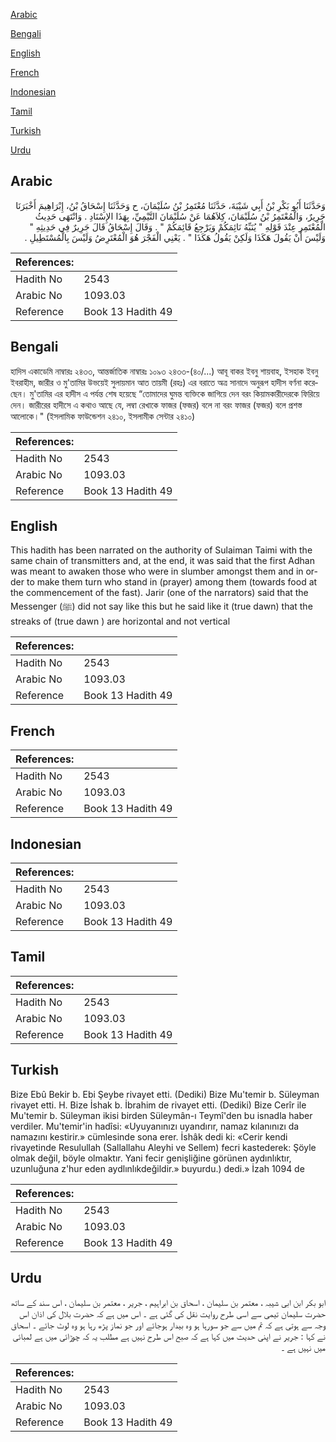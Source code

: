 [Arabic](#arabic)

[Bengali](#bengali)

[English](#english)

[French](#french)

[Indonesian](#indonesian)

[Tamil](#tamil)

[Turkish](#turkish)

[Urdu](#urdu)

## Arabic


<div dir="rtl" lang="ar" style={{fontSize:'larger',backgroundColor:'#f8f9fa',padding:20}}>
وَحَدَّثَنَا أَبُو بَكْرِ بْنُ أَبِي شَيْبَةَ، حَدَّثَنَا مُعْتَمِرُ بْنُ سُلَيْمَانَ، ح وَحَدَّثَنَا إِسْحَاقُ بْنُ، إِبْرَاهِيمَ أَخْبَرَنَا جَرِيرٌ، وَالْمُعْتَمِرُ بْنُ سُلَيْمَانَ، كِلاَهُمَا عَنْ سُلَيْمَانَ التَّيْمِيِّ، بِهَذَا الإِسْنَادِ ‏.‏ وَانْتَهَى حَدِيثُ الْمُعْتَمِرِ عِنْدَ قَوْلِهِ ‏"‏ يُنَبِّهُ نَائِمَكُمْ وَيَرْجِعُ قَائِمَكُمْ ‏"‏ ‏.‏ وَقَالَ إِسْحَاقُ قَالَ جَرِيرٌ فِي حَدِيثِهِ ‏"‏ وَلَيْسَ أَنْ يَقُولَ هَكَذَا وَلَكِنْ يَقُولُ هَكَذَا ‏"‏ ‏.‏ يَعْنِي الْفَجْرَ هُوَ الْمُعْتَرِضُ وَلَيْسَ بِالْمُسْتَطِيلِ ‏.‏
</div>
<div style={{backgroundColor:'#f8f9fa',padding:20, marginBottom: 10}}><table> <thead> <tr> <th>References:</th> <th></th> </tr> </thead> <tbody><tr><td>Hadith No</td><td>2543</td></tr><tr><td>Arabic No</td><td>1093.03</td></tr><tr><td>Reference</td><td>Book 13 Hadith 49</td></tr></tbody></table></div>

## Bengali


<div dir="ltr" lang="bn" style={{fontSize:'larger',backgroundColor:'#f8f9fa',padding:20}}>
হাদিস একাডেমি নাম্বারঃ ২৪৩৩, আন্তর্জাতিক নাম্বারঃ ১০৯৩ ২৪৩৩-(৪০/...) আবূ বাকর ইবনু শায়বাহ, ইসহাক ইবনু ইবরাহীম, জারীর ও মু'তামির উভয়েই সুলায়মান আত তায়মী (রহঃ) এর বরাতে অত্র সানাদে অনুরূপ হাদীস বর্ণনা করেছেন। মু'তামির এর হাদীস এ পর্যন্ত শেষ হয়েছে “তোমাদের ঘুমন্ত ব্যক্তিকে জাগিয়ে দেন বরং কিয়ামকারীদেরকে ফিরিয়ে দেন। জারীরের হাদীসে এ কথাও আছে যে, লম্বা রেখাকে ফাজর (ফজর) বলে না বরং ফাজর (ফজর) বলে প্রশস্ত আলোকে।" (ইসলামিক ফাউন্ডেশন ২৪১০, ইসলামীক সেন্টার ২৪১০)
</div>
<div style={{backgroundColor:'#f8f9fa',padding:20, marginBottom: 10}}><table> <thead> <tr> <th>References:</th> <th></th> </tr> </thead> <tbody><tr><td>Hadith No</td><td>2543</td></tr><tr><td>Arabic No</td><td>1093.03</td></tr><tr><td>Reference</td><td>Book 13 Hadith 49</td></tr></tbody></table></div>

## English


<div dir="ltr" lang="en" style={{fontSize:'larger',backgroundColor:'#f8f9fa',padding:20}}>
This hadith has been narrated on the authority of Sulaiman Taimi with the same chain of transmitters and, at the end, it was said that the first Adhan was meant to awaken those who were in slumber amongst them and in order to make them turn who stand in (prayer) among them (towards food at the commencement of the fast). Jarir (one of the narrators) said that the Messenger (ﷺ) did not say like this but he said like it (true dawn) that the streaks of (true dawn ) are horizontal and not vertical
</div>
<div style={{backgroundColor:'#f8f9fa',padding:20, marginBottom: 10}}><table> <thead> <tr> <th>References:</th> <th></th> </tr> </thead> <tbody><tr><td>Hadith No</td><td>2543</td></tr><tr><td>Arabic No</td><td>1093.03</td></tr><tr><td>Reference</td><td>Book 13 Hadith 49</td></tr></tbody></table></div>

## French


<div dir="ltr" lang="fr" style={{fontSize:'larger',backgroundColor:'#f8f9fa',padding:20}}>

</div>
<div style={{backgroundColor:'#f8f9fa',padding:20, marginBottom: 10}}><table> <thead> <tr> <th>References:</th> <th></th> </tr> </thead> <tbody><tr><td>Hadith No</td><td>2543</td></tr><tr><td>Arabic No</td><td>1093.03</td></tr><tr><td>Reference</td><td>Book 13 Hadith 49</td></tr></tbody></table></div>

## Indonesian


<div dir="ltr" lang="id" style={{fontSize:'larger',backgroundColor:'#f8f9fa',padding:20}}>

</div>
<div style={{backgroundColor:'#f8f9fa',padding:20, marginBottom: 10}}><table> <thead> <tr> <th>References:</th> <th></th> </tr> </thead> <tbody><tr><td>Hadith No</td><td>2543</td></tr><tr><td>Arabic No</td><td>1093.03</td></tr><tr><td>Reference</td><td>Book 13 Hadith 49</td></tr></tbody></table></div>

## Tamil


<div dir="ltr" lang="ta" style={{fontSize:'larger',backgroundColor:'#f8f9fa',padding:20}}>

</div>
<div style={{backgroundColor:'#f8f9fa',padding:20, marginBottom: 10}}><table> <thead> <tr> <th>References:</th> <th></th> </tr> </thead> <tbody><tr><td>Hadith No</td><td>2543</td></tr><tr><td>Arabic No</td><td>1093.03</td></tr><tr><td>Reference</td><td>Book 13 Hadith 49</td></tr></tbody></table></div>

## Turkish


<div dir="ltr" lang="tr" style={{fontSize:'larger',backgroundColor:'#f8f9fa',padding:20}}>
Bize Ebû Bekir b. Ebi Şeybe rivayet etti. (Dediki) Bize Mu'temir b. Süleyman rivayet etti. H. Bize İshak b. İbrahim de rivayet etti. (Dediki) Bize Cerîr ile Mu'temir b. Süleyman ikisi birden Süleymân-ı Teymî'den bu isnadla haber verdiler. Mu'temir'in hadîsi: «Uyuyanınızı uyandırır, namaz kılanınızı da namazını kestirir.» cümlesinde sona erer. İshâk dedi ki: «Cerir kendi rivayetinde Resulullah (Sallallahu Aleyhi ve Sellem) fecri kastederek: Şöyle olmak değil, böyle olmaktır. Yani fecir genişliğine görünen aydınlıktır, uzunluğuna z'hur eden aydlınlıkdeğildir.» buyurdu.) dedi.» İzah 1094 de
</div>
<div style={{backgroundColor:'#f8f9fa',padding:20, marginBottom: 10}}><table> <thead> <tr> <th>References:</th> <th></th> </tr> </thead> <tbody><tr><td>Hadith No</td><td>2543</td></tr><tr><td>Arabic No</td><td>1093.03</td></tr><tr><td>Reference</td><td>Book 13 Hadith 49</td></tr></tbody></table></div>

## Urdu


<div dir="rtl" lang="ur" style={{fontSize:'larger',backgroundColor:'#f8f9fa',padding:20}}>
ابو بکر ابن ابی شیبہ ، معتمر بن سلیمان ، اسحاق بن ابراہیم ، جریر ، معتمر بن سلیمان ، اس سند کے ساتھ حضرت سلیمان تیمی سے اسی طرح روایت نقل کی گئی ہے ۔ اس میں ہے کہ حضرت بلال کی اذان اس وجہ سے ہوتی ہے کہ تم میں سے جو سورہا ہو وہ بیدار ہوجائے اور جو نماز پڑھ رہا ہو وہ لوٹ جائے ۔ اسحاق نے کہا : جریر نے اپنی حدیث میں کہا ہے کہ صبح اس طرح نہیں ہے مطلب یہ کہ چوڑائی میں ہے لمبائی میں نہیں ہے ۔
</div>
<div style={{backgroundColor:'#f8f9fa',padding:20, marginBottom: 10}}><table> <thead> <tr> <th>References:</th> <th></th> </tr> </thead> <tbody><tr><td>Hadith No</td><td>2543</td></tr><tr><td>Arabic No</td><td>1093.03</td></tr><tr><td>Reference</td><td>Book 13 Hadith 49</td></tr></tbody></table></div>